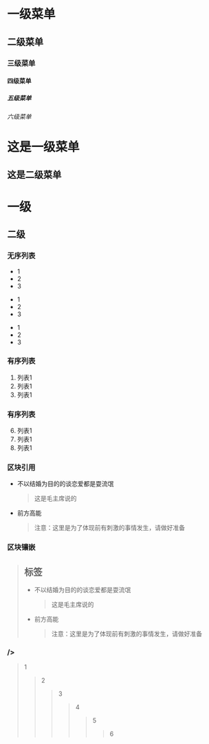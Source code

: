 # 一级菜单
## 二级菜单
### 三级菜单
#### 四级菜单
##### 五级菜单
###### 六级菜单

这是一级菜单
==========================================
这是二级菜单
------------------------------------------

# 一级 #
## 二级 ##


### 无序列表
* 1
* 2
* 3
+ 1
+ 2
+ 3
- 1
- 2
- 3

### 有序列表
1. 列表1
2. 列表1
3. 列表1

### 有序列表
6. 列表1
2. 列表1
3. 列表1

### 区块引用
* 不以结婚为目的的谈恋爱都是耍流氓
    > 这是毛主席说的
* 前方高能
    > 注意：这里是为了体现前有刺激的事情发生，请做好准备

### 区块镶嵌
> ## 标签
> * 不以结婚为目的的谈恋爱都是耍流氓
>     > 这是毛主席说的
> * 前方高能
>     > 注意：这里是为了体现前有刺激的事情发生，请做好准备

###  /> 
> 1
>> 2
>>> 3
>>>> 4
>>>>> 5
>>>>>> 6